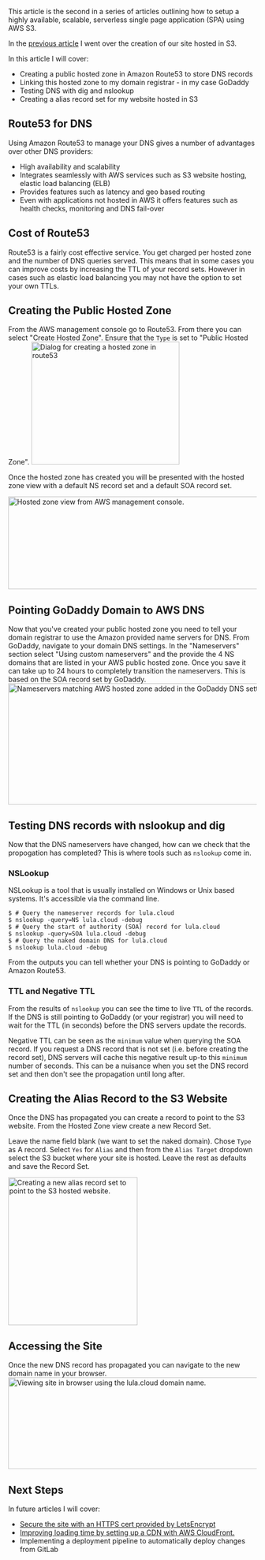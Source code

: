 This article is the second in a series of articles outlining how to setup a highly available, scalable, serverless single page application (SPA) using AWS S3.

In the <a href="https://www.jforte.me/2018/03/deploy-a-vue-js-app-with-aws-s3/">previous article</a> I went over the creation of our site hosted in S3.

In this article I will cover:
<ul>
 	<li>Creating a public hosted zone in Amazon Route53 to store DNS records</li>
 	<li>Linking this hosted zone to my domain registrar - in my case GoDaddy</li>
 	<li>Testing DNS with dig and nslookup</li>
 	<li>Creating a alias record set for my website hosted in S3</li>
</ul>
<h2>Route53 for DNS</h2>
Using Amazon Route53 to manage your DNS gives a number of advantages over other DNS providers:
<ul>
 	<li>High availability and scalability</li>
 	<li>Integrates seamlessly with AWS services such as S3 website hosting, elastic load balancing (ELB)</li>
 	<li>Provides features such as latency and geo based routing</li>
 	<li>Even with applications not hosted in AWS it offers features such as health checks, monitoring and DNS fail-over</li>
</ul>
<h2>Cost of Route53</h2>
Route53 is a fairly cost effective service. You get charged per hosted zone and the number of DNS queries served. This means that in some cases you can improve costs by increasing the TTL of your record sets. However in cases such as elastic load balancing you may not have the option to set your own TTLs.
<h2>Creating the Public Hosted Zone</h2>
From the AWS management console go to Route53. From there you can select "Create Hosted Zone". Ensure that the <code>Type</code> is set to "Public Hosted Zone".

<img src="https://www.jforte.me/wp-content/uploads/2018/04/Screenshot-from-2018-04-14-11-42-14-300x249.png" alt="Dialog for creating a hosted zone in route53" class="aligncenter size-medium wp-image-143" width="300" height="249">

Once the hosted zone has created you will be presented with the hosted zone view with a default NS record set and a default SOA record set.

<img src="https://www.jforte.me/wp-content/uploads/2018/04/Screenshot-from-2018-04-14-11-47-16-768x206.png" alt="Hosted zone view from AWS management console." class="aligncenter size-medium_large wp-image-144" width="700" height="188">
<h2>Pointing GoDaddy Domain to AWS DNS</h2>
Now that you've created your public hosted zone you need to tell your domain registrar to use the Amazon provided name servers for DNS. From GoDaddy, navigate to your domain DNS settings. In the "Nameservers" section select "Using custom nameservers" and the provide the 4 NS domains that are listed in your AWS public hosted zone. Once you save it can take up to 24 hours to completely transition the nameservers. This is based on the SOA record set by GoDaddy.

<img src="https://www.jforte.me/wp-content/uploads/2018/04/Screenshot-from-2018-04-14-11-56-04-768x270.png" alt="Nameservers matching AWS hosted zone added in the GoDaddy DNS settings." class="aligncenter size-medium_large wp-image-147" width="700" height="246">
<h2>Testing DNS records with nslookup and dig</h2>
Now that the DNS nameservers have changed, how can we check that the propogation has completed? This is where tools such as <code>nslookup</code> come in.
<h3>NSLookup</h3>
NSLookup is a tool that is usually installed on Windows or Unix based systems. It's accessible via the command line.
<pre><code class="bash">$ # Query the nameserver records for lula.cloud
$ nslookup -query=NS lula.cloud -debug
$ # Query the start of authority (SOA) record for lula.cloud
$ nslookup -query=SOA lula.cloud -debug
$ # Query the naked domain DNS for lula.cloud
$ nslookup lula.cloud -debug
</code></pre>
From the outputs you can tell whether your DNS is pointing to GoDaddy or Amazon Route53.
<h3>TTL and Negative TTL</h3>
From the results of <code>nslookup</code> you can see the time to live <code>TTL</code> of the records. If the DNS is still pointing to GoDaddy (or your registrar) you will need to wait for the TTL (in seconds) before the DNS servers update the records.

Negative TTL can be seen as the <code>minimum</code> value when querying the SOA record. If you request a DNS record that is not set (i.e. before creating the record set), DNS servers will cache this negative result up-to this <code>minimum</code> number of seconds. This can be a nuisance when you set the DNS record set and then don't see the propagation until long after.
<h2>Creating the Alias Record to the S3 Website</h2>
Once the DNS has propagated you can create a record to point to the S3 website. From the Hosted Zone view create a new Record Set.

Leave the name field blank (we want to set the naked domain). Chose <code>Type</code> as A record. Select <code>Yes</code> for <code>Alias</code> and then from the <code>Alias Target</code> dropdown select the S3 bucket where your site is hosted. Leave the rest as defaults and save the Record Set.

<img src="https://www.jforte.me/wp-content/uploads/2018/04/Screenshot-from-2018-04-14-12-19-00-262x300.png" alt="Creating a new alias record set to point to the S3 hosted website." class="aligncenter size-medium wp-image-150" width="262" height="300">
<h2>Accessing the Site</h2>
Once the new DNS record has propagated you can navigate to the new domain name in your browser.

<img src="https://www.jforte.me/wp-content/uploads/2018/04/Screenshot-from-2018-04-14-12-26-42-768x204.png" alt="Viewing site in browser using the lula.cloud domain name." class="aligncenter size-medium_large wp-image-153" width="700" height="186">
<h2>Next Steps</h2>
In future articles I will cover:
<ul>
 	<li><a href="https://www.jforte.me/2018/04/generate-an-https-cert-using-lets-encrypt/">Secure the site with an HTTPS cert provided by LetsEncrypt</a></li>
 	<li><a href="https://www.jforte.me/2018/05/improve-loading-time-of-a-vue-js-app-hosted-s3-cloudfront/">Improving loading time by setting up a CDN with AWS CloudFront.</a></li>
 	<li>Implementing a deployment pipeline to automatically deploy changes from GitLab</li>
</ul>